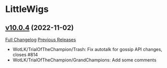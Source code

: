 # LittleWigs

## [v10.0.4](https://github.com/BigWigsMods/LittleWigs/tree/v10.0.4) (2022-11-02)
[Full Changelog](https://github.com/BigWigsMods/LittleWigs/compare/v10.0.3...v10.0.4) [Previous Releases](https://github.com/BigWigsMods/LittleWigs/releases)

- WotLK/TrialOfTheChampion/Trash: Fix autotalk for gossip API changes, closes #814  
- WotLK/TrialOfTheChampion/GrandChampions: Add some comments  
